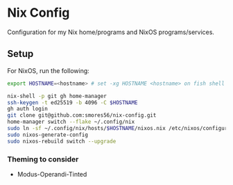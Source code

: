 Nix Config
==========

Configuration for my Nix home/programs and NixOS programs/services.

## Setup

For NixOS, run the following:

```bash
export HOSTNAME=<hostname> # set -xg HOSTNAME <hostname> on fish shell

nix-shell -p git gh home-manager
ssh-keygen -t ed25519 -b 4096 -C $HOSTNAME
gh auth login
git clone git@github.com:smores56/nix-config.git
home-manager switch --flake ~/.config/nix
sudo ln -sf ~/.config/nix/hosts/$HOSTNAME/nixos.nix /etc/nixos/configuration.nix
sudo nixos-generate-config
sudo nixos-rebuild switch --upgrade
```

### Theming to consider

- Modus-Operandi-Tinted
